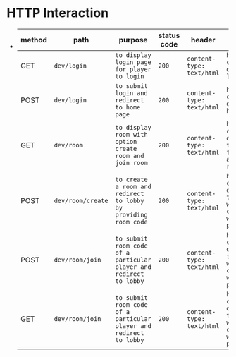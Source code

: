 # HTTP Interaction

- | method | path              | purpose                                                            | status code | header                    | response body                                                          |
  | ------ | ----------------- | ------------------------------------------------------------------ | ----------- | ------------------------- | ---------------------------------------------------------------------- |
  | GET    | `dev/login`       | `to display login page for player to login`                        | `200`       | `content-type: text/html` | `html content displaying login page`                                   |
  | POST   | `dev/login`       | `to submit login and redirect to home page`                        | `200`       | `content-type: text/html` | `html content displaying home page`                                    |
  | GET    | `dev/room`        | `to display room with option create room and join room`            | `200`       | `content-type: text/html` | `html content displaying the option for create and join room`          |
  | POST   | `dev/room/create` | `to create a room and redirect to lobby by providing room code`    | `200`       | `content-type: text/html` | `html content displaying the lobby with room code and waiting players` |
  | POST   | `dev/room/join`   | `to submit room code of a particular player and redirect to lobby` | `200`       | `content-type: text/html` | `html content displaying the lobby with room code and waiting players` |
  | GET    | `dev/room/join`   | `to submit room code of a particular player and redirect to lobby` | `200`       | `content-type: text/html` | `html content displaying the lobby with room code and waiting players` |
